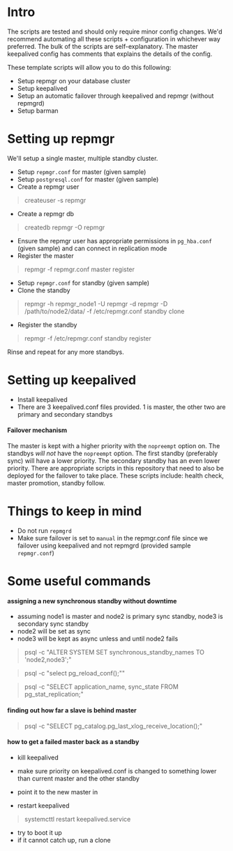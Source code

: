 # Intro

The scripts are tested and should only require minor config changes. We'd recommend automating all these scripts + configuration in whichever way preferred. The bulk of the scripts are self-explanatory. The master keepalived config has comments that explains the details of the config.

These template scripts will allow you to do this following:

- Setup repmgr on your database cluster
- Setup keepalived
- Setup an automatic failover through keepalived and repmgr (without repmgrd)
- Setup barman

# Setting up repmgr

We'll setup a single master, multiple standby cluster.

* Setup `repmgr.conf` for master (given sample)
* Setup `postgresql.conf` for master (given sample)
* Create a repmgr user

> createuser -s repmgr

* Create a repmgr db

> createdb repmgr -O repmgr

* Ensure the repmgr user has appropriate permissions in `pg_hba.conf` (given sample) and can connect in replication mode
* Register the master

> repmgr -f repmgr.conf master register

* Setup `repmgr.conf` for standby (given sample)
* Clone the standby

> repmgr -h repmgr_node1 -U repmgr -d repmgr -D /path/to/node2/data/ -f /etc/repmgr.conf standby clone

* Register the standby

> repmgr -f /etc/repmgr.conf standby register

Rinse and repeat for any more standbys.

# Setting up keepalived

* Install keepalived
* There are 3 keepalived.conf files provided. 1 is master, the other two are primary and secondary standbys

#### Failover mechanism

The master is kept with a higher priority with the `nopreempt` option on. The standbys *will not* have the `nopreempt` option. The first standby (preferably sync) will have a lower priority. The secondary standby has an even lower priority. There are appropriate scripts in this repository that need to also be deployed for the failover to take place. These scripts include: health check, master promotion, standby follow.

# Things to keep in mind

* Do not run `repmgrd`
* Make sure failover is set to `manual` in the repmgr.conf file since we failover using keepalived and not repmgrd (provided sample `repmgr.conf`)

# Some useful commands

#### assigning a new synchronous standby without downtime

* assuming node1 is master and node2 is primary sync standby, node3 is secondary sync standby
* node2 will be set as sync
* node3 will be kept as async unless and until node2 fails

> psql -c \"ALTER SYSTEM SET synchronous_standby_names TO 'node2,node3';\"

> psql -c \"select pg_reload_conf();\""

> psql -c \"SELECT application_name, sync_state FROM pg_stat_replication;\"

#### finding out how far a slave is behind master

> psql -c \"SELECT pg_catalog.pg_last_xlog_receive_location();"

#### how to get a failed master back as a standby

* kill keepalived
* make sure priority on keepalived.conf is changed to something lower than current master and the other standby
* point it to the new master in

* restart keepalived
> systemcttl restart keepalived.service

* try to boot it up
* if it cannot catch up, run a clone
